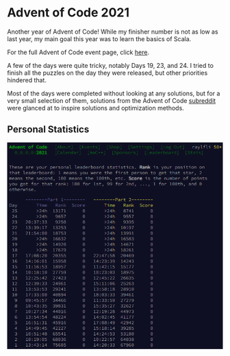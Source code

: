 # Advent of Code 2021

Another year of Advent of Code! While my finisher number is not as low as last year, my main goal this year was to learn the basics of Scala.

For the full Advent of Code event page, click [here](https://adventofcode.com/2021).

A few of the days were quite tricky, notably Days 19, 23, and 24. I tried to finish all the puzzles on the day they were released, but other priorities hindered that.

Most of the days were completed without looking at any solutions, but for a very small selection of them, solutions from the Advent of Code [subreddit](https://www.reddit.com/r/adventofcode/) were glanced at to inspire solutions and optimization methods.



## Personal Statistics

![My(raylfli) personal statistics for Advent of Code 2021](raylfli_personal_stats.png)